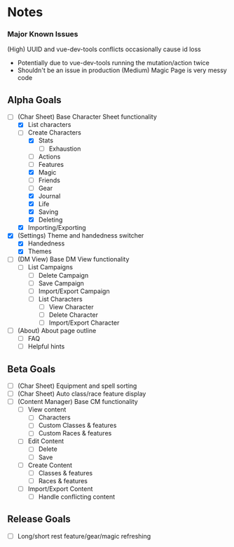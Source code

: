 Notes
==============

### Major Known Issues
(High) UUID and vue-dev-tools conflicts occasionally cause id loss
   - Potentially due to vue-dev-tools running the mutation/action twice
   - Shouldn't be an issue in production
(Medium) Magic Page is very messy code

## Alpha Goals
- [ ] (Char Sheet) Base Character Sheet functionality
  - [x] List characters
  - [ ] Create Characters
    - [x] Stats
      - [ ] Exhaustion
    - [ ] Actions
    - [ ] Features
    - [x] Magic
    - [ ] Friends
    - [ ] Gear
    - [x] Journal
    - [x] Life
    - [x] Saving
    - [x] Deleting
  - [x] Importing/Exporting
- [x] (Settings) Theme and handedness switcher
  - [x] Handedness
  - [x] Themes
- [ ] (DM View) Base DM View functionality
  - [ ] List Campaigns
    - [ ] Delete Campaign
    - [ ] Save Campaign
    - [ ] Import/Export Campaign
    - [ ] List Characters
      - [ ] View Character
      - [ ] Delete Character
      - [ ] Import/Export Character
- [ ] (About) About page outline
  - [ ] FAQ
  - [ ] Helpful hints

## Beta Goals
- [ ] (Char Sheet) Equipment and spell sorting
- [ ] (Char Sheet) Auto class/race feature display
- [ ] (Content Manager) Base CM functionality
  - [ ] View content
    - [ ] Characters
    - [ ] Custom Classes & features
    - [ ] Custom Races & features
  - [ ] Edit Content
    - [ ] Delete
    - [ ] Save
  - [ ] Create Content
    - [ ] Classes & features
    - [ ] Races & features
  - [ ] Import/Export Content
    - [ ] Handle conflicting content

## Release Goals
- [ ] Long/short rest feature/gear/magic refreshing
